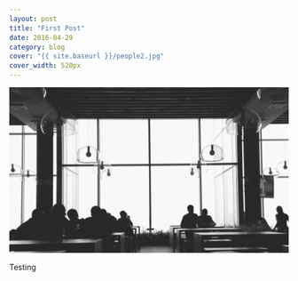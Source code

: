 ```yaml
---
layout: post
title: "First Post"
date: 2016-04-29
category: blog
cover: "{{ site.baseurl }}/people2.jpg"
cover_width: 520px
---
```


<img src="../img/people2.jpg">

Testing
